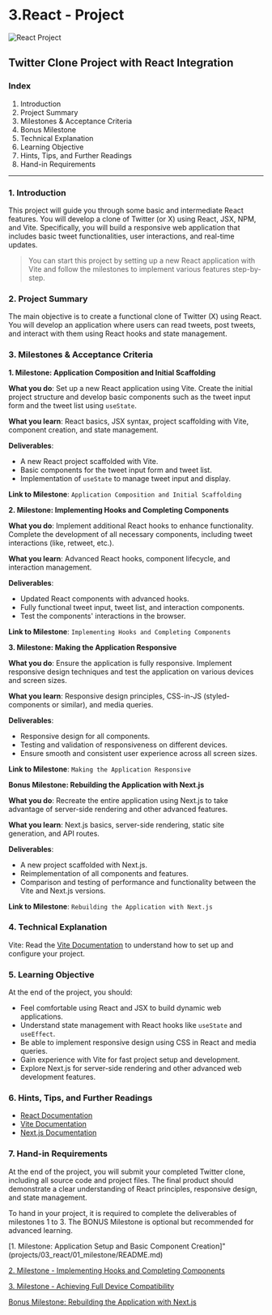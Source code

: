# 3.React - Project

![React Project](https://github.com/ReDI-School/fullstack_bootcamp/assets/51905839/4301825e-8f54-4994-9ce1-979695d9a12d)

## Twitter Clone Project with React Integration

### Index

1. Introduction
2. Project Summary
3. Milestones & Acceptance Criteria
4. Bonus Milestone
5. Technical Explanation
6. Learning Objective
7. Hints, Tips, and Further Readings
8. Hand-in Requirements

---

### 1. Introduction

This project will guide you through some basic and intermediate React features. You will develop a clone of Twitter (or X) using React, JSX, NPM, and Vite. Specifically, you will build a responsive web application that includes basic tweet functionalities, user interactions, and real-time updates.

> You can start this project by setting up a new React application with Vite and follow the milestones to implement various features step-by-step.
> 

### 2. Project Summary

The main objective is to create a functional clone of Twitter (X) using React. You will develop an application where users can read tweets, post tweets, and interact with them using React hooks and state management.

### 3. Milestones & Acceptance Criteria

**1. Milestone: Application Composition and Initial Scaffolding**

**What you do**: Set up a new React application using Vite. Create the initial project structure and develop basic components such as the tweet input form and the tweet list using `useState`.

**What you learn**: React basics, JSX syntax, project scaffolding with Vite, component creation, and state management.

**Deliverables**:

- A new React project scaffolded with Vite.
- Basic components for the tweet input form and tweet list.
- Implementation of `useState` to manage tweet input and display.

**Link to Milestone**: `Application Composition and Initial Scaffolding`

**2. Milestone: Implementing Hooks and Completing Components**

**What you do**: Implement additional React hooks to enhance functionality. Complete the development of all necessary components, including tweet interactions (like, retweet, etc.).

**What you learn**: Advanced React hooks, component lifecycle, and interaction management.

**Deliverables**:

- Updated React components with advanced hooks.
- Fully functional tweet input, tweet list, and interaction components.
- Test the components' interactions in the browser.

**Link to Milestone**: `Implementing Hooks and Completing Components`

**3. Milestone: Making the Application Responsive**

**What you do**: Ensure the application is fully responsive. Implement responsive design techniques and test the application on various devices and screen sizes.

**What you learn**: Responsive design principles, CSS-in-JS (styled-components or similar), and media queries.

**Deliverables**:

- Responsive design for all components.
- Testing and validation of responsiveness on different devices.
- Ensure smooth and consistent user experience across all screen sizes.

**Link to Milestone**: `Making the Application Responsive`

**Bonus Milestone: Rebuilding the Application with Next.js**

**What you do**: Recreate the entire application using Next.js to take advantage of server-side rendering and other advanced features.

**What you learn**: Next.js basics, server-side rendering, static site generation, and API routes.

**Deliverables**:

- A new project scaffolded with Next.js.
- Reimplementation of all components and features.
- Comparison and testing of performance and functionality between the Vite and Next.js versions.

**Link to Milestone**: `Rebuilding the Application with Next.js`

### 4. Technical Explanation

Vite: Read the [Vite Documentation](https://vitejs.dev/guide/) to understand how to set up and configure your project.

### 5. Learning Objective

At the end of the project, you should:

- Feel comfortable using React and JSX to build dynamic web applications.
- Understand state management with React hooks like `useState` and `useEffect`.
- Be able to implement responsive design using CSS in React and media queries.
- Gain experience with Vite for fast project setup and development.
- Explore Next.js for server-side rendering and other advanced web development features.

### 6. Hints, Tips, and Further Readings

- [React Documentation](https://reactjs.org/docs/getting-started.html)
- [Vite Documentation](https://vitejs.dev/guide/)
- [Next.js Documentation](https://nextjs.org/docs)

### 7. Hand-in Requirements

At the end of the project, you will submit your completed Twitter clone, including all source code and project files. The final product should demonstrate a clear understanding of React principles, responsive design, and state management.

To hand in your project, it is required to complete the deliverables of milestones 1 to 3. The BONUS Milestone is optional but recommended for advanced learning.

[1. Milestone: Application Setup and Basic Component Creation]"(projects/03_react/01_milestone/README.md)

[2. Milestone - Implementing Hooks and Completing Components]()

[3. Milestone - Achieving Full Device Compatibility]()

[Bonus Milestone: Rebuilding the Application with Next.js]()

